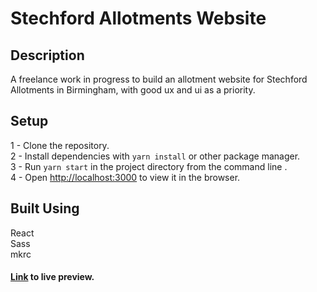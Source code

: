 # Stechford Allotments Website

## Description
A freelance work in progress to build an allotment website for Stechford Allotments in Birmingham, with good ux and ui as a priority.

## Setup
1 - Clone the repository.\
2 - Install dependencies with ```yarn install``` or other package manager.\
3 - Run ```yarn start``` in the project directory from the command line .\
4 - Open [http://localhost:3000](http://localhost:3000) to view it in the browser.

## Built Using
React\
Sass\
mkrc

#### [Link](https://allotments-31a31.firebaseapp.com/) to live preview.
